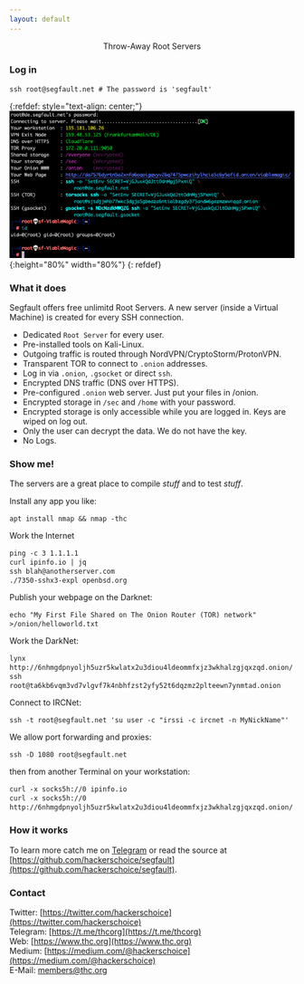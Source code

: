 ```yaml
---
layout: default
---
```


<div style="text-align:center">Throw-Away Root Servers</div>

<div style="width:80%; margin:auto">
</div>

### Log in

```shell
ssh root@segfault.net # The password is 'segfault'
```

{:refdef: style="text-align: center;"}
![login screen](sf-login.png){:height="80%" width="80%"}
{: refdef}

### What it does

Segfault offers free unlimitd Root Servers. A new server (inside a Virtual Machine) is created for every SSH connection. 

* Dedicated ```Root Server``` for every user.
* Pre-installed tools on Kali-Linux.
* Outgoing traffic is routed through NordVPN/CryptoStorm/ProtonVPN.
* Transparent TOR to connect to ```.onion``` addresses.
* Log in via ```.onion```, ```.gsocket``` or direct ```ssh```.
* Encrypted DNS traffic (DNS over HTTPS).
* Pre-configured ```.onion``` web server. Just put your files in /onion.
* Encrypted storage in ```/sec``` and ```/home``` with your password. 
* Encrypted storage is only accessible while you are logged in. Keys are wiped on log out.
* Only the user can decrypt the data. We do not have the key.
* No Logs.

### Show me!

The servers are a great place to compile *stuff* and to test *stuff*.

Install any app you like:
```shell
apt install nmap && nmap -thc
```

Work the Internet
```shell
ping -c 3 1.1.1.1
curl ipinfo.io | jq
ssh blah@anotherserver.com
./7350-sshx3-expl openbsd.org
```

Publish your webpage on the Darknet:
```shell
echo "My First File Shared on The Onion Router (TOR) network" >/onion/helloworld.txt
```

Work the DarkNet:
```shell
lynx http://6nhmgdpnyoljh5uzr5kwlatx2u3diou4ldeommfxjz3wkhalzgjqxzqd.onion/
ssh root@ta6kb6vqm3vd7vlgvf7k4nbhfzst2yfy52t6dqzmz2plteewn7ynmtad.onion
```

Connect to IRCNet:
```shell
ssh -t root@segfault.net 'su user -c "irssi -c ircnet -n MyNickName"'
```

We allow port forwarding and proxies:
```shell
ssh -D 1080 root@segfault.net
```
then from another Terminal on your workstation:
```shell
curl -x socks5h://0 ipinfo.io
curl -x socks5h://0 http://6nhmgdpnyoljh5uzr5kwlatx2u3diou4ldeommfxjz3wkhalzgjqxzqd.onion/ 
```

### How it works

To learn more catch me on [Telegram](https://t.me/thcorg) or read the source at [https://github.com/hackerschoice/segfault](https://github.com/hackerschoice/segfault).

### Contact

Twitter: [https://twitter.com/hackerschoice](https://twitter.com/hackerschoice)  
Telegram: [https://t.me/thcorg](https://t.me/thcorg)  
Web: [https://www.thc.org](https://www.thc.org)  
Medium: [https://medium.com/@hackerschoice](https://medium.com/@hackerschoice)  
E-Mail: members@thc.org  
